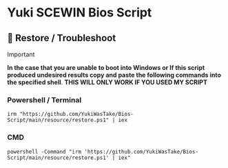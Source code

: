 # **Yuki SCEWIN Bios Script**

## :wrench: Restore / Troubleshoot
> [!Important]
> **In the case that you are unable to boot into Windows or If this script produced undesired results copy and paste the following commands into the specified shell**. **THIS WILL ONLY WORK IF YOU USED MY SCRIPT**
### Powershell / Terminal
```
irm "https://github.com/YukiWasTake/Bios-Script/main/resource/restore.ps1" | iex
```

### CMD
```
powershell -Command "irm 'https://github.com/YukiWasTake/Bios-Script/main/resource/restore.ps1' | iex"
```

